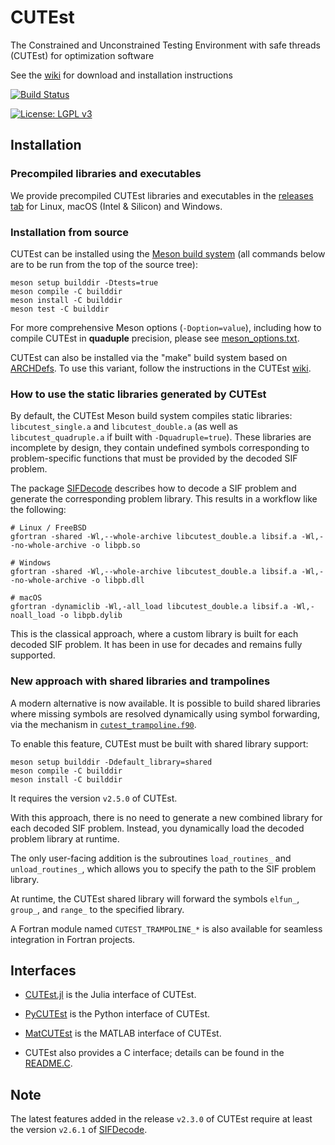 # CUTEst
The Constrained and Unconstrained Testing Environment with safe threads (CUTEst) for optimization software

See the [wiki](https://github.com/ralna/CUTEst/wiki) for download and installation instructions

[![Build Status](https://img.shields.io/github/actions/workflow/status/ralna/CUTEst/ci.yml?branch=master)](https://github.com/ralna/CUTEst/actions/workflows/ci.yml)

[![License: LGPL v3](https://img.shields.io/badge/License-LGPL%20v3-blue.svg)](https://www.gnu.org/licenses/lgpl-3.0)

## Installation

### Precompiled libraries and executables

We provide precompiled CUTEst libraries and executables in the [releases tab](https://github.com/ralna/CUTEst/releases/latest/) for Linux, macOS (Intel & Silicon) and Windows.

### Installation from source

CUTEst can be installed using the [Meson build system](https://mesonbuild.com) (all commands below are to be run from the top of the source tree):

```shell
meson setup builddir -Dtests=true
meson compile -C builddir
meson install -C builddir
meson test -C builddir
```

For more comprehensive Meson options (`-Doption=value`), including how to compile CUTEst in **quaduple** precision, please see [meson_options.txt](https://raw.githubusercontent.com/ralna/CUTEst/refs/heads/master/meson_options.txt).

CUTEst can also be installed via the "make" build system based on [ARCHDefs](https://github.com/ralna/ARCHDefs).
To use this variant, follow the instructions in the CUTEst [wiki](https://github.com/ralna/CUTEst/wiki).

### How to use the static libraries generated by CUTEst

By default, the CUTEst Meson build system compiles static libraries: `libcutest_single.a` and `libcutest_double.a` (as well as `libcutest_quadruple.a` if built with `-Dquadruple=true`).
These libraries are incomplete by design, they contain undefined symbols corresponding to problem-specific functions that must be provided by the decoded SIF problem.

The package [SIFDecode](https://github.com/ralna/SIFDecode) describes how to decode a SIF problem and generate the corresponding problem library.
This results in a workflow like the following:
```shell
# Linux / FreeBSD
gfortran -shared -Wl,--whole-archive libcutest_double.a libsif.a -Wl,--no-whole-archive -o libpb.so

# Windows
gfortran -shared -Wl,--whole-archive libcutest_double.a libsif.a -Wl,--no-whole-archive -o libpb.dll

# macOS
gfortran -dynamiclib -Wl,-all_load libcutest_double.a libsif.a -Wl,-noall_load -o libpb.dylib
```

This is the classical approach, where a custom library is built for each decoded SIF problem.
It has been in use for decades and remains fully supported.

### New approach with shared libraries and trampolines

A modern alternative is now available.
It is possible to build shared libraries where missing symbols are resolved dynamically using symbol forwarding, via the mechanism in [`cutest_trampoline.f90`](https://github.com/ralna/CUTEst/blob/master/src/tools/cutest_trampoline.f90).

To enable this feature, CUTEst must be built with shared library support:
```shell
meson setup builddir -Ddefault_library=shared
meson compile -C builddir
meson install -C builddir
```
It requires the version `v2.5.0` of CUTEst.

With this approach, there is no need to generate a new combined library for each decoded SIF problem.
Instead, you dynamically load the decoded problem library at runtime.

The only user-facing addition is the subroutines `load_routines_` and `unload_routines_`,
which allows you to specify the path to the SIF problem library.

At runtime, the CUTEst shared library will forward the symbols `elfun_`, `group_`, and `range_` to the specified library.

A Fortran module named `CUTEST_TRAMPOLINE_*` is also available for seamless integration in Fortran projects.

## Interfaces

- [CUTEst.jl](https://github.com/JuliaSmoothOptimizers/CUTEst.jl) is the Julia interface of CUTEst.

- [PyCUTEst](https://github.com/jfowkes/pycutest) is the Python interface of CUTEst.

- [MatCUTEst](https://github.com/matcutest/matcutest) is the MATLAB interface of CUTEst.

- CUTEst also provides a C interface; details can be found in the [README.C](https://raw.githubusercontent.com/ralna/CUTEst/refs/heads/master/doc/README.C).

## Note

The latest features added in the release `v2.3.0` of CUTEst require at least the version `v2.6.1` of [SIFDecode](https://github.com/ralna/SIFDecode).

